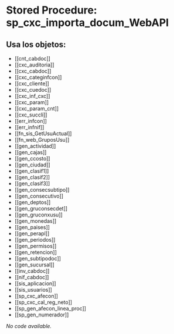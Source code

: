 # Stored Procedure: sp_cxc_importa_docum_WebAPI

## Usa los objetos:
- [[cnt_cabdoc]]
- [[cxc_auditoria]]
- [[cxc_cabdoc]]
- [[cxc_categinfcon]]
- [[cxc_cliente]]
- [[cxc_cuedoc]]
- [[cxc_inf_cxc]]
- [[cxc_param]]
- [[cxc_param_cnt]]
- [[cxc_succli]]
- [[err_infcon]]
- [[err_infnif]]
- [[fn_sis_GetUsuActual]]
- [[fn_web_GruposUsu]]
- [[gen_actividad]]
- [[gen_cajas]]
- [[gen_ccosto]]
- [[gen_ciudad]]
- [[gen_clasif1]]
- [[gen_clasif2]]
- [[gen_clasif3]]
- [[gen_consecsubtipo]]
- [[gen_consecutivo]]
- [[gen_deptos]]
- [[gen_gruconsecdet]]
- [[gen_gruconxusu]]
- [[gen_monedas]]
- [[gen_paises]]
- [[gen_perapl]]
- [[gen_periodos]]
- [[gen_permisos]]
- [[gen_retencion]]
- [[gen_subtipodoc]]
- [[gen_sucursal]]
- [[inv_cabdoc]]
- [[nif_cabdoc]]
- [[sis_aplicacion]]
- [[sis_usuarios]]
- [[sp_cxc_afecon]]
- [[sp_cxc_cal_reg_neto]]
- [[sp_gen_afecon_linea_proc]]
- [[sp_gen_numerador]]

*No code available.*
